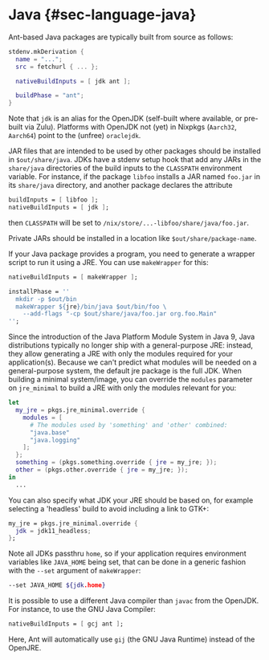 # Java {#sec-language-java}

Ant-based Java packages are typically built from source as follows:

```nix
stdenv.mkDerivation {
  name = "...";
  src = fetchurl { ... };

  nativeBuildInputs = [ jdk ant ];

  buildPhase = "ant";
}
```

Note that `jdk` is an alias for the OpenJDK (self-built where available,
or pre-built via Zulu). Platforms with OpenJDK not (yet) in Nixpkgs
(`Aarch32`, `Aarch64`) point to the (unfree) `oraclejdk`.

JAR files that are intended to be used by other packages should be
installed in `$out/share/java`. JDKs have a stdenv setup hook that add
any JARs in the `share/java` directories of the build inputs to the
`CLASSPATH` environment variable. For instance, if the package `libfoo`
installs a JAR named `foo.jar` in its `share/java` directory, and
another package declares the attribute

```nix
buildInputs = [ libfoo ];
nativeBuildInputs = [ jdk ];
```

then `CLASSPATH` will be set to
`/nix/store/...-libfoo/share/java/foo.jar`.

Private JARs should be installed in a location like
`$out/share/package-name`.

If your Java package provides a program, you need to generate a wrapper
script to run it using a JRE. You can use `makeWrapper` for this:

```nix
nativeBuildInputs = [ makeWrapper ];

installPhase = ''
  mkdir -p $out/bin
  makeWrapper ${jre}/bin/java $out/bin/foo \
    --add-flags "-cp $out/share/java/foo.jar org.foo.Main"
'';
```

Since the introduction of the Java Platform Module System in Java 9,
Java distributions typically no longer ship with a general-purpose JRE:
instead, they allow generating a JRE with only the modules required for
your application(s). Because we can't predict what modules will be
needed on a general-purpose system, the default jre package is the full
JDK. When building a minimal system/image, you can override the
`modules` parameter on `jre_minimal` to build a JRE with only the
modules relevant for you:

```nix
let
  my_jre = pkgs.jre_minimal.override {
    modules = [
      # The modules used by 'something' and 'other' combined:
      "java.base"
      "java.logging"
    ];
  };
  something = (pkgs.something.override { jre = my_jre; });
  other = (pkgs.other.override { jre = my_jre; });
in
  ...
```

You can also specify what JDK your JRE should be based on, for example
selecting a 'headless' build to avoid including a link to GTK+:

```nix
my_jre = pkgs.jre_minimal.override {
  jdk = jdk11_headless;
};
```

Note all JDKs passthru `home`, so if your application requires
environment variables like `JAVA_HOME` being set, that can be done in a
generic fashion with the `--set` argument of `makeWrapper`:

```bash
--set JAVA_HOME ${jdk.home}
```

It is possible to use a different Java compiler than `javac` from the
OpenJDK. For instance, to use the GNU Java Compiler:

```nix
nativeBuildInputs = [ gcj ant ];
```

Here, Ant will automatically use `gij` (the GNU Java Runtime) instead of
the OpenJRE.
